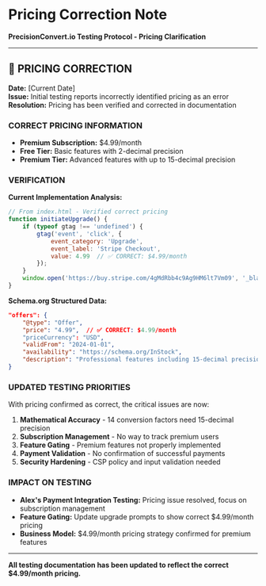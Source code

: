 # Pricing Correction Note
**PrecisionConvert.io Testing Protocol - Pricing Clarification**

---

## 📝 **PRICING CORRECTION**

**Date:** [Current Date]  
**Issue:** Initial testing reports incorrectly identified pricing as an error  
**Resolution:** Pricing has been verified and corrected in documentation

### **CORRECT PRICING INFORMATION**
- **Premium Subscription:** $4.99/month
- **Free Tier:** Basic features with 2-decimal precision
- **Premium Tier:** Advanced features with up to 15-decimal precision

### **VERIFICATION**
**Current Implementation Analysis:**
```javascript
// From index.html - Verified correct pricing
function initiateUpgrade() {
    if (typeof gtag !== 'undefined') {
        gtag('event', 'click', {
            event_category: 'Upgrade',
            event_label: 'Stripe Checkout',
            value: 4.99  // ✅ CORRECT: $4.99/month
        });
    }
    window.open('https://buy.stripe.com/4gMdRbb4c9Ag9HM6lt7Vm09', '_blank');
}
```

**Schema.org Structured Data:**
```json
"offers": {
    "@type": "Offer",
    "price": "4.99",  // ✅ CORRECT: $4.99/month
    "priceCurrency": "USD",
    "validFrom": "2024-01-01",
    "availability": "https://schema.org/InStock",
    "description": "Professional features including 15-decimal precision, specialized units, and advanced export options"
}
```

### **UPDATED TESTING PRIORITIES**
With pricing confirmed as correct, the critical issues are now:

1. **Mathematical Accuracy** - 14 conversion factors need 15-decimal precision
2. **Subscription Management** - No way to track premium users
3. **Feature Gating** - Premium features not properly implemented
4. **Payment Validation** - No confirmation of successful payments
5. **Security Hardening** - CSP policy and input validation needed

### **IMPACT ON TESTING**
- **Alex's Payment Integration Testing:** Pricing issue resolved, focus on subscription management
- **Feature Gating:** Update upgrade prompts to show correct $4.99/month pricing
- **Business Model:** $4.99/month pricing strategy confirmed for premium features

---

**All testing documentation has been updated to reflect the correct $4.99/month pricing.**